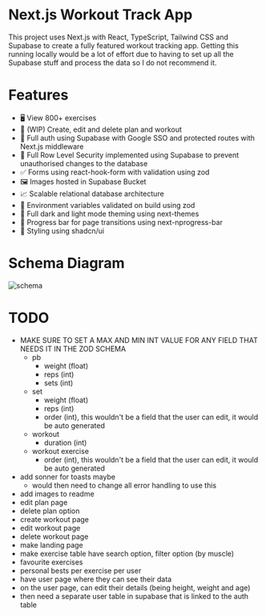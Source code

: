 # Next.js Workout Track App

This project uses Next.js with React, TypeScript, Tailwind CSS and Supabase to create a fully featured workout tracking app. Getting this running locally would be a lot of effort due to having to set up all the Supabase stuff and process the data so I do not recommend it.

# Features

- 🖥️ View 800+ exercises
- 📝 (WIP) Create, edit and delete plan and workout
- 🔑 Full auth using Supabase with Google SSO and protected routes with Next.js middleware
- 🔐 Full Row Level Security implemented using Supabase to prevent unauthorised changes to the database
- ✅ Forms using react-hook-form with validation using zod
- 🖼️ Images hosted in Supabase Bucket
- 📈 Scalable relational database architecture
- 📣 Environment variables validated on build using zod
- 🌙 Full dark and light mode theming using next-themes
- 🌌 Progress bar for page transitions using next-nprogress-bar
- 👾 Styling using shadcn/ui

# Schema Diagram

![schema](https://github.com/user-attachments/assets/32ffc229-7a2e-4e29-9b97-43c70ef59587)

# TODO

- MAKE SURE TO SET A MAX AND MIN INT VALUE FOR ANY FIELD THAT NEEDS IT IN THE ZOD SCHEMA
  - pb
    - weight (float)
    - reps (int)
    - sets (int)
  - set
    - weight (float)
    - reps (int)
    - order (int), this wouldn't be a field that the user can edit, it would be auto generated
  - workout
    - duration (int)
  - workout exercise
    - order (int), this wouldn't be a field that the user can edit, it would be auto generated
- add sonner for toasts maybe
  - would then need to change all error handling to use this
- add images to readme
- edit plan page
- delete plan option
- create workout page
- edit workout page
- delete workout page
- make landing page
- make exercise table have search option, filter option (by muscle)
- favourite exercises
- personal bests per exercise per user
- have user page where they can see their data
- on the user page, can edit their details (being height, weight and age)
- then need a separate user table in supabase that is linked to the auth table
